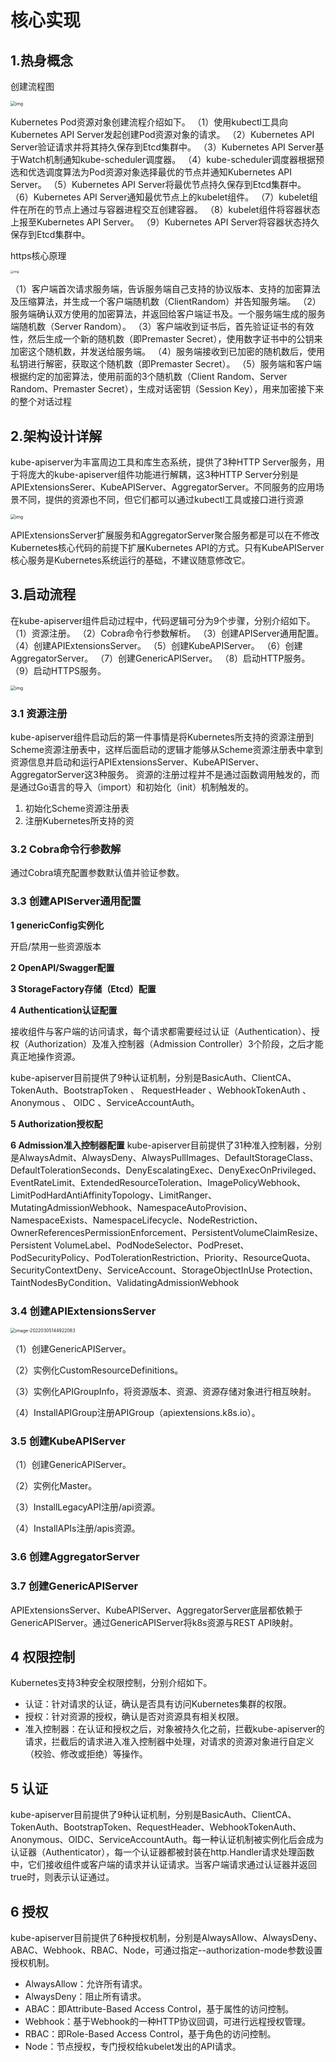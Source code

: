 # 核心实现

## 1.热身概念

创建流程图

<img src="./img/resize,w_2048,m_lfit.png" alt="img" style="zoom:50%;" />

Kubernetes Pod资源对象创建流程介绍如下。
（1）使用kubectl工具向Kubernetes API Server发起创建Pod资源对象的请求。
（2）Kubernetes API Server验证请求并将其持久保存到Etcd集群中。
（3）Kubernetes API Server基于Watch机制通知kube-scheduler调度器。
（4）kube-scheduler调度器根据预选和优选调度算法为Pod资源对象选择最优的节点并通知Kubernetes API Server。
（5）Kubernetes API Server将最优节点持久保存到Etcd集群中。
（6）Kubernetes API Server通知最优节点上的kubelet组件。
（7）kubelet组件在所在的节点上通过与容器进程交互创建容器。
（8）kubelet组件将容器状态上报至Kubernetes API Server。
（9）Kubernetes API Server将容器状态持久保存到Etcd集群中。



https核心原理

<img src="https://staticcdn1-5.umiwi.com/epms_ebook/6a46aa25cfe0e935ee0ece994bda6105.jpg?x-oss-process=image/resize,w_2048,m_lfit" alt="img" style="zoom:33%;" />



（1）客户端首次请求服务端，告诉服务端自己支持的协议版本、支持的加密算法及压缩算法，并生成一个客户端随机数（ClientRandom）并告知服务端。
（2）服务端确认双方使用的加密算法，并返回给客户端证书及。一个服务端生成的服务端随机数（Server Random）。
（3）客户端收到证书后，首先验证证书的有效性，然后生成一个新的随机数（即Premaster Secret），使用数字证书中的公钥来加密这个随机数，并发送给服务端。
（4）服务端接收到已加密的随机数后，使用私钥进行解密，获取这个随机数（即Premaster Secret）。
（5）服务端和客户端根据约定的加密算法，使用前面的3个随机数（Client Random、Server Random、Premaster Secret），生成对话密钥（Session Key），用来加密接下来的整个对话过程

## 2.架构设计详解

kube-apiserver为丰富周边工具和库生态系统，提供了3种HTTP Server服务，用于将庞大的kube-apiserver组件功能进行解耦，这3种HTTP Server分别是APIExtensionsSerer、KubeAPIServer、AggregatorServer。不同服务的应用场景不同，提供的资源也不同，但它们都可以通过kubectl工具或接口进行资源

<img src="./img/3.png" alt="img" style="zoom: 50%;" />

APIExtensionsServer扩展服务和AggregatorServer聚合服务都是可以在不修改Kubernetes核心代码的前提下扩展Kubernetes API的方式。只有KubeAPIServer核心服务是Kubernetes系统运行的基础，不建议随意修改它。

## 3.启动流程

在kube-apiserver组件启动过程中，代码逻辑可分为9个步骤，分别介绍如下。
（1）资源注册。
（2）Cobra命令行参数解析。
（3）创建APIServer通用配置。
（4）创建APIExtensionsServer。
（5）创建KubeAPIServer。
（6）创建AggregatorServer。
（7）创建GenericAPIServer。
（8）启动HTTP服务。
（9）启动HTTPS服务。

<img src="https://staticcdn1-5.umiwi.com/epms_ebook/d94ccd6b62695d5ae3d4b2343e52cc3d.jpg?x-oss-process=image/resize,w_2048,m_lfit" alt="img" style="zoom:50%;" />

### 3.1 资源注册

kube-apiserver组件启动后的第一件事情是将Kubernetes所支持的资源注册到Scheme资源注册表中，这样后面启动的逻辑才能够从Scheme资源注册表中拿到资源信息并启动和运行APIExtensionsServer、KubeAPIServer、AggregatorServer这3种服务。
资源的注册过程并不是通过函数调用触发的，而是通过Go语言的导入（import）和初始化（init）机制触发的。

1. 初始化Scheme资源注册表
2. 注册Kubernetes所支持的资

### 3.2 Cobra命令行参数解

通过Cobra填充配置参数默认值并验证参数。

### 3.3 创建APIServer通用配置

**1 genericConfig实例化**

开启/禁用一些资源版本

**2 OpenAPI/Swagger配置**

**3 StorageFactory存储（Etcd）配置**

**4 Authentication认证配置**

接收组件与客户端的访问请求，每个请求都需要经过认证（Authentication）、授权（Authorization）及准入控制器（Admission Controller）3个阶段，之后才能真正地操作资源。

kube-apiserver目前提供了9种认证机制，分别是BasicAuth、ClientCA、TokenAuth、BootstrapToken 、 RequestHeader 、WebhookTokenAuth 、 Anonymous 、 OIDC 、ServiceAccountAuth。

**5 Authorization授权配**

**6 Admission准入控制器配置**
kube-apiserver目前提供了31种准入控制器，分别是AlwaysAdmit、AlwaysDeny、AlwaysPullImages、DefaultStorageClass、DefaultTolerationSeconds、DenyEscalatingExec、DenyExecOnPrivileged、EventRateLimit、ExtendedResourceToleration、ImagePolicyWebhook、LimitPodHardAntiAffinityTopology、LimitRanger、MutatingAdmissionWebhook、NamespaceAutoProvision、NamespaceExists、NamespaceLifecycle、NodeRestriction、OwnerReferencesPermissionEnforcement、PersistentVolumeClaimResize、Persistent VolumeLabel、PodNodeSelector、PodPreset、PodSecurityPolicy、PodTolerationRestriction、Priority、ResourceQuota、SecurityContextDeny、ServiceAccount、StorageObjectInUse Protection、TaintNodesByCondition、ValidatingAdmissionWebhook

### 3.4 创建APIExtensionsServer

<img src="./img/5.png" alt="image-20220305144922083" style="zoom:50%;" />

（1）创建GenericAPIServer。

（2）实例化CustomResourceDefinitions。

（3）实例化APIGroupInfo，将资源版本、资源、资源存储对象进行相互映射。

（4）InstallAPIGroup注册APIGroup（apiextensions.k8s.io）。

### 3.5 创建KubeAPIServer

（1）创建GenericAPIServer。

（2）实例化Master。

（3）InstallLegacyAPI注册/api资源。

（4）InstallAPIs注册/apis资源。

### 3.6 创建AggregatorServer

### 3.7 创建GenericAPIServer

APIExtensionsServer、KubeAPIServer、AggregatorServer底层都依赖于GenericAPIServer。通过GenericAPIServer将k8s资源与REST API映射。

## 4 权限控制

Kubernetes支持3种安全权限控制，分别介绍如下。

- 认证：针对请求的认证，确认是否具有访问Kubernetes集群的权限。
- 授权：针对资源的授权，确认是否对资源具有相关权限。
- 准入控制器：在认证和授权之后，对象被持久化之前，拦截kube-apiserver的请求，拦截后的请求进入准入控制器中处理，对请求的资源对象进行自定义（校验、修改或拒绝）等操作。



## 5 认证

kube-apiserver目前提供了9种认证机制，分别是BasicAuth、ClientCA、TokenAuth、BootstrapToken、RequestHeader、WebhookTokenAuth、Anonymous、OIDC、ServiceAccountAuth。每一种认证机制被实例化后会成为认证器（Authenticator），每一个认证器都被封装在http.Handler请求处理函数中，它们接收组件或客户端的请求并认证请求。当客户端请求通过认证器并返回true时，则表示认证通过。

## 6 授权

kube-apiserver目前提供了6种授权机制，分别是AlwaysAllow、AlwaysDeny、ABAC、Webhook、RBAC、Node，可通过指定--authorization-mode参数设置授权机制。

- AlwaysAllow：允许所有请求。
- AlwaysDeny：阻止所有请求。
- ABAC：即Attribute-Based Access Control，基于属性的访问控制。
- Webhook：基于Webhook的一种HTTP协议回调，可进行远程授权管理。
- RBAC：即Role-Based Access Control，基于角色的访问控制。
- Node：节点授权，专门授权给kubelet发出的API请求。